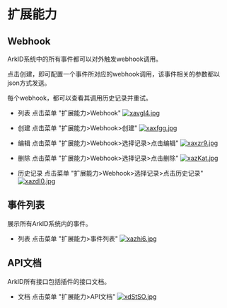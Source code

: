 # 扩展能力
## Webhook

ArkID系统中的所有事件都可以对外触发webhook调用。

点击创建，即可配置一个事件所对应的webhook调用，该事件相关的参数都以json方式发送。

每个webhook，都可以查看其调用历史记录并重试。

* 列表 点击菜单 "扩展能力>Webhook"
[![xavgl4.jpg](https://s1.ax1x.com/2022/10/13/xavgl4.jpg)](https://imgse.com/i/xavgl4)

* 创建 点击菜单 "扩展能力>Webhook>创建"
[![xaxfgg.jpg](https://s1.ax1x.com/2022/10/13/xaxfgg.jpg)](https://imgse.com/i/xaxfgg)

* 编辑 点击菜单 "扩展能力>Webhook>选择记录>点击编辑"
[![xaxzr9.jpg](https://s1.ax1x.com/2022/10/13/xaxzr9.jpg)](https://imgse.com/i/xaxzr9)

* 删除 点击菜单 "扩展能力>Webhook>选择记录>点击删除"
[![xazKat.jpg](https://s1.ax1x.com/2022/10/13/xazKat.jpg)](https://imgse.com/i/xazKat)

* 历史记录 点击菜单 "扩展能力>Webhook>选择记录>点击历史记录"
[![xazdI0.jpg](https://s1.ax1x.com/2022/10/13/xazdI0.jpg)](https://imgse.com/i/xazdI0)

## 事件列表

展示所有ArkID系统内的事件。

* 列表 点击菜单 "扩展能力>事件列表"
[![xazhi6.jpg](https://s1.ax1x.com/2022/10/13/xazhi6.jpg)](https://imgse.com/i/xazhi6)

## API文档

ArkID所有接口包括插件的接口文档。

* 文档 点击菜单 "扩展能力>API文档"
[![xdStSO.jpg](https://s1.ax1x.com/2022/10/13/xdStSO.jpg)](https://imgse.com/i/xdStSO)